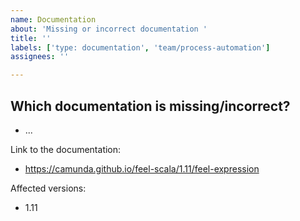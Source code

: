 ```yaml
---
name: Documentation
about: 'Missing or incorrect documentation '
title: ''
labels: ['type: documentation', 'team/process-automation']
assignees: ''

---
```


## Which documentation is missing/incorrect?

* ...

Link to the documentation:
* https://camunda.github.io/feel-scala/1.11/feel-expression

Affected versions:
* 1.11
